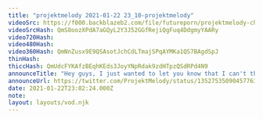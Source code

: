 ```yaml
---
title: "projektmelody 2021-01-22 23_10-projektmelody"
videoSrc: https://f000.backblazeb2.com/file/futureporn/projektmelody-chaturbate-2021-01-22.mp4
videoSrcHash: QmS8oozXPdA7aGQyL2Y3J52GGfRejiQgFuq4DdgmyYAARy
video720Hash: 
video480Hash: 
video360Hash: QmNnZusx9E9QSAsotJchCdLTmajSPqAYMKa1QS7BAgdSpJ
thinHash: 
thiccHash: QmUdcFYKAfzBEqhKEds3JoyYNpRdak9zdHTpzQSdRPd4N9
announceTitle: "Hey guys, I just wanted to let you know that I can't think of anything clever, but I do love you and I am online"
announceUrl: https://twitter.com/ProjektMelody/status/1352753509045776384
date: 2021-01-22T23:02:24.000Z
note: 
layout: layouts/vod.njk
---
```

